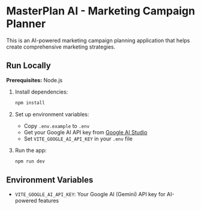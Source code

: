 # MasterPlan AI - Marketing Campaign Planner

This is an AI-powered marketing campaign planning application that helps create comprehensive marketing strategies.

## Run Locally

**Prerequisites:** Node.js

1. Install dependencies:
   ```bash
   npm install
   ```

2. Set up environment variables:
   - Copy `.env.example` to `.env`
   - Get your Google AI API key from [Google AI Studio](https://makersuite.google.com/app/apikey)
   - Set `VITE_GOOGLE_AI_API_KEY` in your `.env` file

3. Run the app:
   ```bash
   npm run dev
   ```

## Environment Variables

- `VITE_GOOGLE_AI_API_KEY`: Your Google AI (Gemini) API key for AI-powered features
